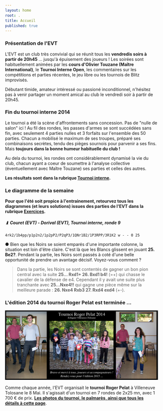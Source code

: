```yaml
---
layout: home
root: .
title: Accueil
published: true
---
```


### Présentation de l'EVT ###

L'EVT est un club très convivial qui se réunit tous les **vendredis soirs à partir de 20h45** ... jusqu'à épuisement des joueurs ! Les soirées sont habituellement animées par les **cours d'Olivier Touzane (Maître International)**, le **Tournoi Interne Open**, les commentaires sur les compétitions et parties récentes, le jeu libre ou les tournois de Blitz improvisés.

Débutant timide, amateur intéressé ou passioné inconditionnel, n'hésitez pas à venir partager un moment amical au club le vendredi soir à partir de 20h45.

### Fin du tournoi interne 2014 ###

Le tournoi a été la scène d'affrontements sans concession. Pas de "nulle de salon" ici ! Au fil des rondes, les passes d'armes se sont succédées sans fin, avec seulement 4 parties nulles et 3 forfaits sur l'ensemble des 50 parties. Chacun a mobilisé le maximum de ses troupes, préparé ses combinaisons secrètes, tendu des pièges sournois pour parvenir a ses fins. Mais **toujours dans la bonne humeur habituelle du club !**

Au dela du tournoi, les rondes ont considérablement dynamisé la vie du club, chacun ayant a coeur de soumettre à l'analyse collective (éventuellement avec Maître Touzane) ses parties et celles des autres.

**Les résultats sont dans la rubrique [Tournoi interne](http://echiquier-villeneuve-tolosane.github.io/tournoiinterne.html "Tournoi Interne").**

### Le diagramme de la semaine ###

**Pour que l'été soit propice à l'entrainement, retourvez tous les diagrammes (et leurs solutions) issues des parties de l'EVT dans la rubrique [Exercices](http://echiquier-villeneuve-tolosane.github.io/exercices.html "Exercices").**


##### &#9821; **Couret (EVT) - Dorival (EVT)**, *Tournoi interne, ronde 9* 

`4rk2/1b4pp/p1p2n2/1p2pP2/P2qP3/1QNr1B2/1P3RPP/3R1K2 w - - 0 25`

&#9679; Bien que les Noirs se soient emparés d'une importante colonne, la situation est loin d'être claire. C'est là que les Blancs glissent en jouant **25. Be2?**. Pendant la partie, les Noirs sont passés à coté d'une belle opportunité de prendre un avantage décisif. Voyez-vous comment ?

> Dans la partie, les Noirs se sont contentés de gagner un bon pion central avec la suite **25... Rxd1+ 26. Bxd1 b4!** (=+) qui chasse le cavalier de la défense de e4. Cependant il y avait une suite plus tranchante avec **25...Nxe4!!** qui gagne une pièce même sur la meilleure parade : **26. Nxe4 Rxb3 27. Rxd4 exd4** (+-).


### L'édition 2014 du tournoi Roger Pelat est terminée ... ###

![Tournoi EVT 2014](photos/tournoi-roger-pelat-2014-mix.jpg)

Comme chaque année, l'EVT organisait le **tournoi Roger Pelat** à Villeneuve Tolosane le 8 Mai. Il s'agissait d'un tournoi en 7 rondes de 2x25 mn, avec 1 700 &euro; de prix. **[Les photos du tournoi, le palmarès, ainsi que tous les détails à cette page](tournoi-roger-pelat.html "Tournoi Roger pelat")**.